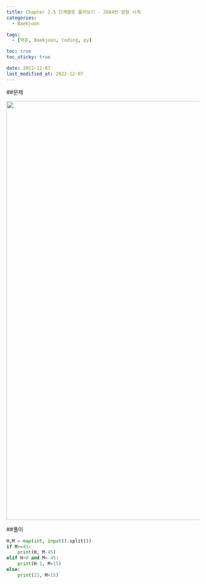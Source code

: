 ```yaml
---
title: Chapter 2.5 단계별로 풀어보기 - 2884번 알람 시계
categories: 
  - Baekjoon

tags:
  - [백준, Baekjoon, Coding, py]

toc: true
toc_sticky: true

date: 2022-12-07
last_modified_at: 2022-12-07 
---
```


##문제
<p align = "center">
<img width="1091" alt="image" src="https://user-images.githubusercontent.com/111734605/206152065-7967bf52-05d0-461d-a703-2eb28ba4a55f.png">
</p>

##풀이
```python
H,M = map(int, input().split())
if M>=45:
    print(H, M-45)
elif H>0 and M< 45:
    print(H-1, M+15)
else:
    print(23, M+15)
```
